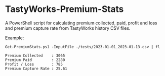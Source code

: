 # TastyWorks-Premium-Stats

A PowerShell script for calculating premium collected, paid, profit and loss and premium capture rate from TastyWorks history CSV files.

Example:

```
Get-PremiumStats.ps1 -InputFile ./tests/2023-01-01_2023-01-13.csv | fl                                                                              

Premium Collected    : 3065
Premium Paid         : 2280
Profit / Loss        : 785
Premium Capture Rate : 25.61
```

